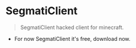 # SegmatiClient
> SegmatiClient hacked client for minecraft.

- For now SegmatiClient it's free, download now.

